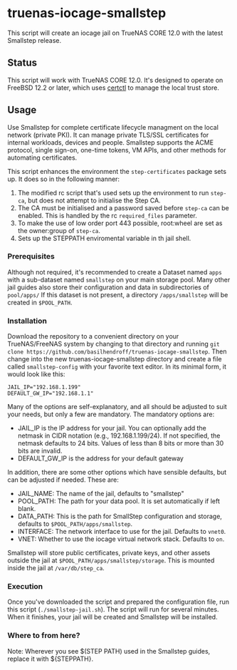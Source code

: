 # truenas-iocage-smallstep
This script will create an iocage jail on TrueNAS CORE 12.0 with the latest Smallstep release.
## Status
This script will work with TrueNAS CORE 12.0. It's designed to operate on FreeBSD 12.2 or later, which uses [certctl](https://www.freebsd.org/cgi/man.cgi?query=certctl&apropos=0&sektion=0&manpath=FreeBSD+11.4-stable&arch=default&format=html) to manage the local trust store.
## Usage
Use Smallstep for complete certificate lifecycle managment on the local network (private PKI). It can manage private TLS/SSL certificates for internal workloads, devices and people. Smallstep supports the ACME protocol, single sign-on, one-time tokens, VM APIs, and other methods for automating certificates.

This script enhances the environment the `step-certificates` package sets up. It does so in the following manner:
1. The modified rc script that's used sets up the environment to run `step-ca`, but does not attempt to initialise the Step CA.
2. The CA must be initialised and a password saved before `step-ca` can be enabled. This is handled by the rc `required_files` parameter.
3. To make the use of low order port 443 possible, root:wheel are set as the owner:group of `step-ca`. 
4. Sets up the STEPPATH enviromental variable in th jail shell.

### Prerequisites
Although not required, it's recommended to create a Dataset named `apps` with a sub-dataset named `smallstep` on your main storage pool.  Many other jail guides also store their configuration and data in subdirectories of `pool/apps/` If this dataset is not present, a directory `/apps/smallstep` will be created in `$POOL_PATH`.
### Installation

Download the repository to a convenient directory on your TrueNAS/FreeNAS system by changing to that directory and running `git clone https://github.com/basilhendroff/truenas-iocage-smallstep`. Then change into the new truenas-iocage-smallstep directory and create a file called `smallstep-config` with your favorite text editor. In its minimal form, it would look like this:

```
JAIL_IP="192.168.1.199"
DEFAULT_GW_IP="192.168.1.1"
```

Many of the options are self-explanatory, and all should be adjusted to suit your needs, but only a few are mandatory. The mandatory options are:

- JAIL_IP is the IP address for your jail. You can optionally add the netmask in CIDR notation (e.g., 192.168.1.199/24). If not specified, the netmask defaults to 24 bits. Values of less than 8 bits or more than 30 bits are invalid.
- DEFAULT_GW_IP is the address for your default gateway

In addition, there are some other options which have sensible defaults, but can be adjusted if needed. These are:

- JAIL_NAME: The name of the jail, defaults to "smallstep"
- POOL_PATH: The path for your data pool. It is set automatically if left blank.
- DATA_PATH: This is the path for SmallStep configuration and storage, defaults to `$POOL_PATH/apps/smallstep`. 
- INTERFACE: The network interface to use for the jail. Defaults to `vnet0`.
- VNET: Whether to use the iocage virtual network stack. Defaults to `on`.

Smallstep will store public certificates, private keys, and other assets outside the jail at `$POOL_PATH/apps/smallstep/storage`. This is mounted inside the jail at `/var/db/step_ca`. 

### Execution

Once you've downloaded the script and prepared the configuration file, run this script (`./smallstep-jail.sh`). The script will run for several minutes. When it finishes, your jail will be created and Smallstep will be installed.

### Where to from here?

Note: Wherever you see $(STEP PATH) used in the Smallstep guides, replace it with ${STEPPATH}. 
